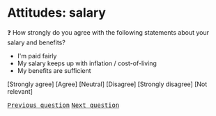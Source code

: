 # Attitudes: salary

:question: How strongly do you agree with the following statements about your salary and benefits?

- I'm paid fairly						
- My salary keeps up with inflation / cost-of-living						
- My benefits are sufficient

[Strongly agree] [Agree] [Neutral] [Disagree] [Strongly disagree] [Not relevant]

<kbd>[Previous question](./Ea_2_overall_satisfaction.md)</kbd>
<kbd>[Next question](./Ea_4_overall_attitudes.md)</kbd>